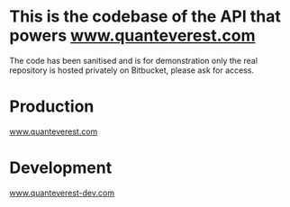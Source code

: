 # This is the codebase of the API that powers www.quanteverest.com
The code has been sanitised and is for demonstration only 
the real repository is hosted privately on Bitbucket, please ask for access. 

# Production
www.quanteverest.com

# Development
www.quanteverest-dev.com